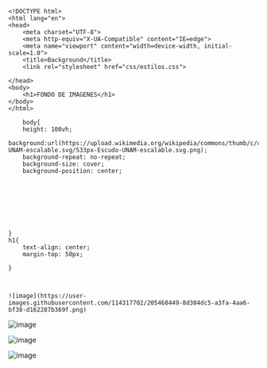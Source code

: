     <!DOCTYPE html>
    <html lang="en">
    <head>
        <meta charset="UTF-8">
        <meta http-equiv="X-UA-Compatible" content="IE=edge">
        <meta name="viewport" content="width=device-width, initial-scale=1.0">
        <title>Background</title>
        <link rel="stylesheet" href="css/estilos.css">

    </head>
    <body>
        <h1>FONDO DE IMAGENES</h1>
    </body>
    </html>
    
        body{
        height: 100vh;
        background:url(https://upload.wikimedia.org/wikipedia/commons/thumb/c/ca/Escudo-UNAM-escalable.svg/533px-Escudo-UNAM-escalable.svg.png);
        background-repeat: no-repeat;
        background-size: cover;
        background-position: center;








    }   
    h1{
        text-align: center;
        margin-top: 50px;

    }
    
    
    
    ![image](https://user-images.githubusercontent.com/114317702/205468449-8d304dc5-a3fa-4aa6-bf38-d162287b369f.png)

![image](https://user-images.githubusercontent.com/114317702/205468450-8bc24290-679a-450f-b4b1-5706e8925e9e.png)

![image](https://user-images.githubusercontent.com/114317702/205468457-4f2bf02b-0d36-4abc-a4a3-8894e4ff6b1a.png)

![image](https://user-images.githubusercontent.com/114317702/205468467-719a380d-f7d7-4121-9109-582dcf12cd69.png)
